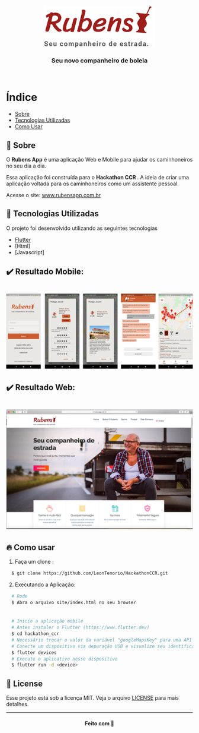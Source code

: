<h3 align="center">
    <img alt="Logo" title="#logo" width="300px" src="logo.png">
    <br><br>
    <b>Seu novo companheiro de boleia</b>  
    <br>
</h3>

<p align="center">
  <br>
</p>

# Índice

- [Sobre](#sobre)
- [Tecnologias Utilizadas](#tecnologias-utilizadas)
- [Como Usar](#como-usar)

<a id="sobre"></a>

## :bookmark: Sobre

O <strong>Rubens App</strong> é uma aplicação Web e Mobile para ajudar os caminhoneiros no seu dia a dia.

Essa aplicação foi construída para o <strong> Hackathon CCR </strong>. A ideia de criar uma aplicação voltada para os caminhoneiros como um assistente pessoal.

Acesse o site: <a href="https://rubensapp.com.br"> www.rubensapp.com.br </a>


<a id="tecnologias-utilizadas"></a>

## :rocket: Tecnologias Utilizadas

O projeto foi desenvolvido utilizando as seguintes tecnologias

- [Flutter](https://www.flutter.dev)
- [Html]
- [Javascript]


## :heavy_check_mark: Resultado Mobile:


<h1 align="center">
    <img alt="Mobile" src="/capturas_app/capturas_juntas.png" width="900px">
</h1>

## :heavy_check_mark: Resultado Web:

<h1 align="center">
    <img alt="Web" src="site.png" width="900px">
</h1>

<a id="como-usar"></a>

## :fire: Como usar

1. Faça um clone :

```sh
  $ git clone https://github.com/LeonTenorio/HackathonCCR.git
```

2. Executando a Aplicação:

```sh
  # Rode
  $ Abra o arquivo site/index.html no seu browser


  # Inicie a aplicação mobile
  # Antes instaler o Flutter (https://www.flutter.dev)
  $ cd hackathon_ccr
  # Necessário trocar o valor da variável "googleMapsKey" para uma API Key válida e ativa no arquivo ./lib/screens/MapScreen.dart e em ./android/app/src/main/AndroidManifest.xml trocar a mesma String
  # Conecte um dispositivo via depuração USB e visualize seu identificador com
  $ flutter devices
  # Execute o aplicativo nesse dispositivo
  $ flutter run -d <device>
```

## :memo: License

Esse projeto está sob a licença MIT. Veja o arquivo [LICENSE](LICENSE.md) para mais detalhes.

---

<h4 align="center">
    Feito com 💜
</h4>

